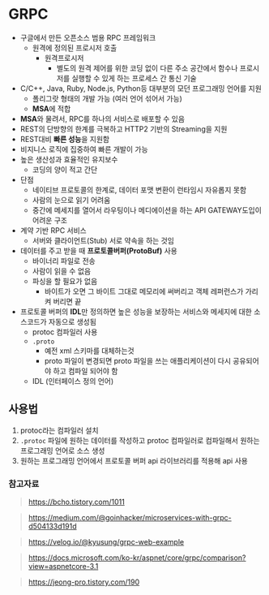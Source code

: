 # GRPC

- 구글에서 만든 오픈소스 범용 RPC 프레임워크 
  - 원격에 정의된 프로시저 호출
    - 원격프로시저
      - 별도의 원격 제어를 위한 코딩 없이 다른 주소 공간에서 함수나 프로시저를 실행할 수 있게 하는 프로세스 간 통신 기술
- C/C++, Java, Ruby, Node.js, Python등 대부분의 모던 프로그래밍 언어를 지원
  - 폴리그랏 형태의 개발 가능 (여러 언어 섞어서 가능)
  - **MSA**에 적합
- **MSA**와 물려서, RPC를 하나의 서비스로 배포할 수 있음
- REST의 단방향의 한계를 극복하고 HTTP2 기반의 Streaming을 지원
- REST대비 **빠른 성능**을 지원함
- 비지니스 로직에 집중하여 빠른 개발이 가능
- 높은 생산성과 효율적인 유지보수
  - 코딩의 양이 적고 간단
- 단점
  - 네이티브 프로토콜의 한계로, 데이터 포맷 변환이 런타임시 자유롭지 못함
  - 사람의 눈으로 읽기 어려움
  - 중간에 메세지를 열어서 라우팅이나 메디에이션을 하는 API GATEWAY도입이 어려운 구조
- 계약 기반 RPC 서비스
  - 서버와 클라이언트(Stub) 서로 약속을 하는 것임
- 데이터를 주고 받을 때 **프로토콜버퍼(ProtoBuf)** 사용
  - 바이너리 파일로 전송
  - 사람이 읽을 수 없음
  - 파싱을 할 필요가 없음
    - 바이트가 오면 그 바이트 그대로 메모리에 써버리고 객체 레퍼런스가 가리켜 버리면 끝
- 프로토콜 버퍼의 **IDL**만 정의하면 높은 성능을 보장하는 서비스와 메세지에 대한 소스코드가 자동으로 생성됨
  - protoc 컴파일러 사용
  - `.proto`
    - 예전 xml 스키마를 대체하는것
    - proto 파일이 변경되면 proto 파일을 쓰는 애플리케이션이 다시 공유되어야 하고 컴파일 되어야 함
  - IDL (인터페이스 정의 언어)



## 사용법

1. protoc라는 컴파일러 설치
2. `.protoc` 파일에 원하는 데이터를 작성하고 protoc 컴파일러로 컴파일해서 원하는 프로그래밍 언어로 소스 생성
3. 원하는 프로그래밍 언어에서 프로토콜 버퍼 api 라이브러리를 적용해 api 사용







### 참고자료

> https://bcho.tistory.com/1011

> https://medium.com/@goinhacker/microservices-with-grpc-d504133d191d

> https://velog.io/@kyusung/grpc-web-example

> https://docs.microsoft.com/ko-kr/aspnet/core/grpc/comparison?view=aspnetcore-3.1

> https://jeong-pro.tistory.com/190